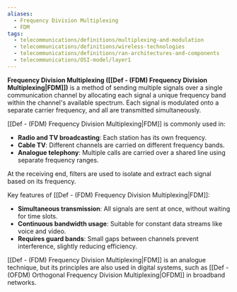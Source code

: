 ```yaml
---
aliases:
  - Frequency Division Multiplexing
  - FDM
tags:
  - telecommunications/definitions/multiplexing-and-modulation
  - telecommunications/definitions/wireless-technologies
  - telecommunications/definitions/ran-architectures-and-components
  - telecommunications/OSI-model/layer1
---
```


**Frequency Division Multiplexing ([[Def - (FDM) Frequency Division Multiplexing|FDM]])** is a method of sending multiple signals over a single communication channel by allocating each signal a unique frequency band within the channel's available spectrum. Each signal is modulated onto a separate carrier frequency, and all are transmitted simultaneously.

[[Def - (FDM) Frequency Division Multiplexing|FDM]] is commonly used in:
- **Radio and TV broadcasting**: Each station has its own frequency.
- **Cable TV**: Different channels are carried on different frequency bands.
- **Analogue telephony**: Multiple calls are carried over a shared line using separate frequency ranges.

At the receiving end, filters are used to isolate and extract each signal based on its frequency.

Key features of [[Def - (FDM) Frequency Division Multiplexing|FDM]]:
- **Simultaneous transmission**: All signals are sent at once, without waiting for time slots.
- **Continuous bandwidth usage**: Suitable for constant data streams like voice and video.
- **Requires guard bands**: Small gaps between channels prevent interference, slightly reducing efficiency.

[[Def - (FDM) Frequency Division Multiplexing|FDM]] is an analogue technique, but its principles are also used in digital systems, such as [[Def - (OFDM) Orthogonal Frequency Division Multiplexing|OFDM]] in broadband networks.

